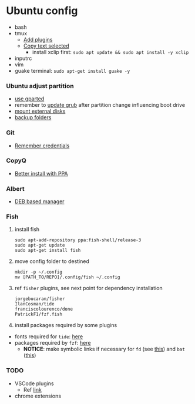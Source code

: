 # Ubuntu config

* bash
* tmux
  * [Add plugins](https://github.com/tmux-plugins/tpm)
  * [Copy text selected](https://unix.stackexchange.com/questions/348913/copy-selection-to-a-clipboard-in-tmux)
    * install xclip first: `sudo apt update && sudo apt install -y xclip`
* inputrc
* vim
* guake terminal: `sudo apt-get install guake -y`

### Ubuntu adjust partition
* [use gparted](https://askubuntu.com/questions/66000/how-to-merge-partitions)
* remember to [update grub](https://askubuntu.com/questions/671788/how-to-increase-size-of-boot-partition-using-gparted) after partition change influencing boot drive
* [mount external disks](https://www.cyberciti.biz/faq/mount-drive-from-command-line-ubuntu-linux/)
* [backup folders](https://askubuntu.com/questions/302642/how-to-copy-a-directory-from-one-hard-drive-to-another-with-every-single-file)

### Git
* [Remember credentials](https://git-scm.com/docs/git-credential-store)

### CopyQ
* [Better install with PPA](https://hluk.github.io/CopyQ/)

### Albert
* [DEB based manager](https://albertlauncher.github.io/docs/installing/)

### Fish
1. install fish
    ```
    sudo apt-add-repository ppa:fish-shell/release-3
    sudo apt-get update
    sudo apt-get install fish
    ```
2. move config folder to destined
    ```
    mkdir -p ~/.config
    mv [PATH_TO/REPO]/.config/fish ~/.config
    ```
3. ref `fisher` plugins, see next point for dependency installation
    ```
    jorgebucaran/fisher
    IlanCosman/tide
    franciscolourenco/done
    PatrickF1/fzf.fish
    ```
4. install packages required by some plugins
  * fonts required for `tide`: [here](https://github.com/IlanCosman/tide#fonts)
  * packages required by `fzf`: [here](https://github.com/PatrickF1/fzf.fish#installation)
    * **NOTICE**: make symbolic links if necessary for `fd` (see [this](https://github.com/PatrickF1/fzf.fish/discussions/93)) and `bat` ([this](https://github.com/sharkdp/bat#on-ubuntu-using-apt))



### TODO
* VSCode plugins
    * Ref [link](https://www.ubuntupit.com/best-visual-studio-code-extensions-for-programmers/)
* chrome extensions
